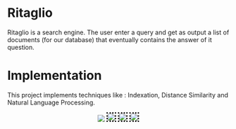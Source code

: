 # Ritaglio
Ritaglio is a search engine. The user enter a query and get as output a list of documents (for our database) that eventually contains the answer of it question.
# Implementation
This project implements techniques like : Indexation, Distance Similarity and Natural Language Processing.


<div align="center">
  <img src="https://github.com/DMo-on/Ritaglio/tree/master/Screens/Index.png?raw=true" ></img>
  <img src="https://github.com/DMo-on/Ritaglio/tree/master/Screens/ResultatRecherche.png?raw=true"  style="border-style: dotted;border-color:##0a111c;"></img>
 <img src="https://github.com/DMo-on/Ritaglio/tree/master/Screens/Settings.png?raw=true"  style="border-style: dotted;border-color:##0a111c;"></img>
  <img src="https://github.com/DMo-on/Ritaglio/tree/master/Screens/EvaluationLong.png?raw=true"  style="border-style: dotted;border-color:##0a111c;"></img>
  </div>
